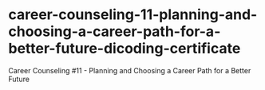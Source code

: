 # career-counseling-11-planning-and-choosing-a-career-path-for-a-better-future-dicoding-certificate
Career Counseling #11 - Planning and Choosing a Career Path for a Better Future
